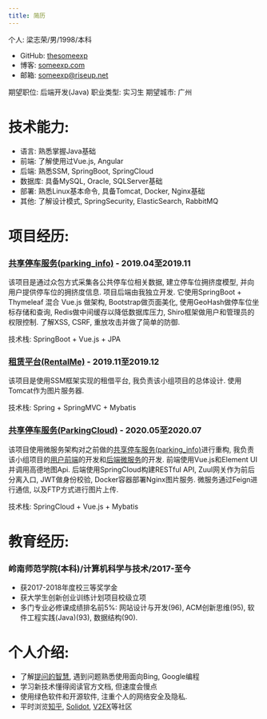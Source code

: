 ```yaml
---
title: 简历
---
```


个人: 梁志荣/男/1998/本科
- GitHub: [thesomeexp](https://github.com/thesomeexp) 
- 博客: [someexp.com](https://someexp.com/) 
- 邮箱: [someexp@riseup.net](mailto:someexp@riseup.net)

期望职位: 后端开发(Java)
职业类型: 实习生
期望城市: 广州

# 技术能力: 
- 语言: 熟悉掌握Java基础
- 前端: 了解使用过Vue.js, Angular
- 后端: 熟悉SSM, SpringBoot, SpringCloud
- 数据库: 具备MySQL, Oracle, SQLServer基础
- 部署: 熟悉Linux基本命令, 具备Tomcat, Docker, Nginx基础
- 其他: 了解设计模式, SpringSecurity, ElasticSearch, RabbitMQ

# 项目经历: 

### [共享停车服务(parking_info)](https://github.com/thesomeexp/parking_info) - 2019.04至2019.11 

该项目是通过众包方式采集各公共停车位相关数据, 建立停车位拥挤度模型, 并向用户提供停车位的拥挤度信息. 项目后端由我独立开发. 它使用SpringBoot + Thymeleaf 混合 Vue.js 做架构, Bootstrap做页面美化, 使用GeoHash做停车位坐标存储和查询, Redis做中间缓存以降低数据库压力, Shiro框架做用户和管理员的权限控制.  了解XSS, CSRF, 重放攻击并做了简单的防御. 

技术栈: SpringBoot + Vue.js + JPA

### [租赁平台(RentalMe)](https://github.com/thesomeexp/RentalMe) - 2019.11至2019.12 
该项目是使用SSM框架实现的租借平台, 我负责该小组项目的总体设计. 使用Tomcat作为图片服务器. 

技术栈: Spring + SpringMVC + Mybatis

### [共享停车服务(ParkingCloud)](https://github.com/thesomeexp/ParkingCloud) - 2020.05至2020.07
该项目使用微服务架构对之前做的[共享停车服务(parking_info)](https://github.com/thesomeexp/parking_info)进行重构, 我负责该小组项目的[用户前端](https://github.com/thesomeexp/ParkingVue-Front)的开发和[后端微服务](https://github.com/thesomeexp/ParkingCloud)的开发. 前端使用Vue.js和Element UI并调用高德地图Api. 后端使用SpringCloud构建RESTful API, Zuul网关作为前后分离入口, JWT做身份校验, Docker容器部署Nginx图片服务. 微服务通过Feign进行通信, 以及FTP方式进行图片上传. 

技术栈: SpringCloud + Vue.js + Mybatis

# 教育经历: 

### 岭南师范学院(本科)/计算机科学与技术/2017-至今

- 获2017-2018年度校三等奖学金
- 获大学生创新创业训练计划项目校级立项
- 多门专业必修课成绩排名前5%: 网站设计与开发(96), ACM创新思维(95), 软件工程实践(Java)(93), 数据结构(90). 

# 个人介绍: 
- 了解[提问的智慧](https://github.com/ryanhanwu/How-To-Ask-Questions-The-Smart-Way/blob/master/README-zh_CN.md), 遇到问题熟悉使用面向Bing, Google编程
- 学习新技术懂得阅读官方文档, 但速度会慢点
- 使用绿色软件和开源软件, 注重个人的网络安全及隐私. 
- 平时浏览[知乎](https://www.zhihu.com/), [Solidot](https://www.solidot.org/), [V2EX](https://www.v2ex.com/)等社区

